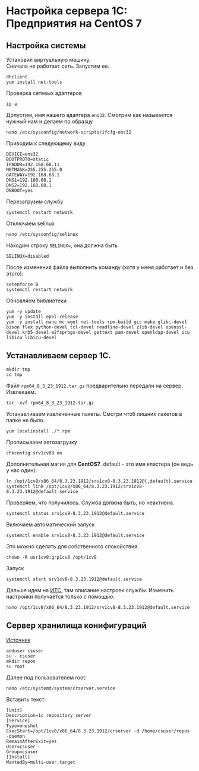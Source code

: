 # Настройка сервера 1С: Предприятия на CentOS 7

## Настройка системы
Установил виртуальную машину.  
Сначала не работает сеть. Запустим ее.
```
dhclient
yum install net-tools
```
Проверка сетевых адаптеров
```
ip a
```
Допустим, имя нашего адаптера `ens32`.
Смотрим как называется нужный нам и делаем по образцу
```
nano /etc/sysconfig/network-scripts/ifcfg-ens32
```
Приводим к следующему виду
```
DEVICE=ens32
BOOTPROTO=static
IPADDR=192.168.68.11
NETMASK=255.255.255.0
GATEWAY=192.168.68.1
DNS1=192.168.68.1
DNS2=192.168.68.1
ONBOOT=yes
```

Перезагрузим службу

```
systemctl restart network
```

Отключаем selinux
```
nano /etc/sysconfig/selinux
```
Находим строку `SELINUX=`, она должна быть 
```
SELINUX=disabled
```
После изменения файла выполнить команду (хотя у меня работает и без этого):
```
setenforce 0
systemctl restart network
```
Обновляем библиотеки
```
yum -y update
yum -y install epel-release
yum -y install nano mc wget net-tools rpm-build gcc make glibc-devel bison flex python-devel tcl-devel readline-devel zlib-devel openssl-devel krb5-devel e2fsprogs-devel gettext pam-devel openldap-devel icu libicu libicu-devel
```

## Устанавливаем сервер 1С.
```
mkdir tmp
cd tmp
```
Файл `rpm64_8_3_23_1912.tar.gz` предварительно передали на сервер. Извлекаем.
```
tar -xvf rpm64_8_3_23_1912.tar.gz
```
Устанавливаем извлеченные пакеты. Смотри чтоб лишних пакетов в папке не было.
```
yum localinstall ./*.rpm
```
Прописываем автозагрузку
```
chkconfig srv1cv83 on
```

Дополнительная магия для **CentOS7**. default - это имя кластера (он ведь у нас один):
```
ln /opt/1cv8/x86_64/8.3.23.1912/srv1cv8-8.3.23.1912@{,default}.service
systemctl link /opt/1cv8/x86_64/8.3.23.1912/srv1cv8-8.3.23.1912@default.service
```
Проверяем, что получилось. Служба должна быть, но неактивна.
```
systemctl status srv1cv8-8.3.23.1912@default.service
```
Включаем автоматический запуск
```
systemctl enable srv1cv8-8.3.23.1912@default.service
```

Это можно сделать для собственного спокойствия.
```
chown -R usr1cv8:grp1cv8 /opt/1cv8
```

Запуск
```
systemctl start srv1cv8-8.3.23.1912@default.service
```

Дальше идем на [ИТС](https://its.1c.ru/db/v8323doc#bookmark:cs:TI000000305), там описание настроек службы. Изменить настройки получается только с помощью:
```
nano /opt/1cv8/x86_64/8.3.23.1912/srv1cv8-8.3.23.1912@default.service
```

## Сервер хранилища конифигураций

[Источник](https://sysadminium.ru/1c_configuration_storage_server_on_linux/)

```
adduser csuser
su - csuser
mkdir repos
su root
```

Далее под пользователем root:
```
nano /etc/systemd/system/crserver.service
```
Вставить текст:
```
[Unit]
Description=1c repository server
[Service]
Type=oneshot
ExecStart=/opt/1cv8/x86_64/8.3.23.1912/crserver -d /home/csuser/repos -daemon
RemainAfterExit=yes
User=csuser
Group=csuser
[Install]
WantedBy=multi-user.target
```

